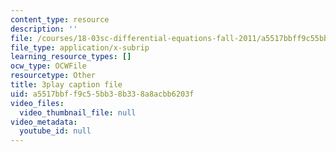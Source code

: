 ```yaml
---
content_type: resource
description: ''
file: /courses/18-03sc-differential-equations-fall-2011/a5517bbff9c55bb38b338a8acbb6203f_9KbpbBMThTE.vtt
file_type: application/x-subrip
learning_resource_types: []
ocw_type: OCWFile
resourcetype: Other
title: 3play caption file
uid: a5517bbf-f9c5-5bb3-8b33-8a8acbb6203f
video_files:
  video_thumbnail_file: null
video_metadata:
  youtube_id: null
---
```

